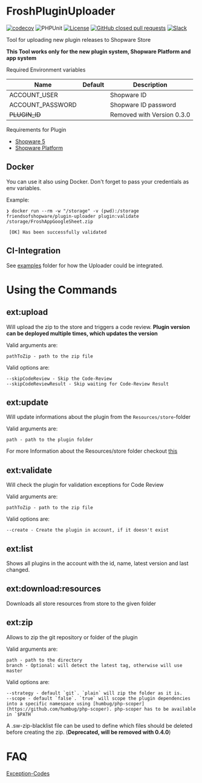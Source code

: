 # FroshPluginUploader
[![codecov](https://codecov.io/gh/FriendsOfShopware/FroshPluginUploader/branch/master/graph/badge.svg)](https://codecov.io/gh/FriendsOfShopware/FroshPluginUploader)
![PHPUnit](https://github.com/FriendsOfShopware/FroshPluginUploader/workflows/PHPUnit/badge.svg)
[![License](https://img.shields.io/github/license/FriendsOfShopware/FroshPluginUploader.svg)](https://github.com/FriendsOfShopware/FroshPluginUploader/blob/master/license.txt)
[![GitHub closed pull requests](https://img.shields.io/github/issues-pr-closed/FriendsOfShopware/FroshPluginUploader.svg)](https://github.com/FriendsOfShopware/FroshPluginUploader/pulls)
[![Slack](https://img.shields.io/badge/chat-on%20slack-%23ECB22E)](https://slack.shopware.com?utm_source=badge&utm_medium=badge&utm_campaign=pr-badge)

Tool for uploading new plugin releases to Shopware Store

**This Tool works only for the new plugin system, Shopware Platform and app system**

Required Environment variables

| Name             	| Default 	| Description                                                         	|
|------------------	|---------	|---------------------------------------------------------------------	|
| ACCOUNT_USER     	|         	| Shopware ID                                                         	|
| ACCOUNT_PASSWORD 	|         	| Shopware ID password                                                	|
| ~~PLUGIN_ID~~    	|         	| Removed with Version 0.3.0 	                                        |

Requirements for Plugin

* [Shopware 5](https://github.com/FriendsOfShopware/FroshPluginUploader/wiki/Shopware-5-Plugins)
* [Shopware Platform](https://github.com/FriendsOfShopware/FroshPluginUploader/wiki/Shopware-Platform-Plugin)

## Docker

You can use it also using Docker. Don't forget to pass your credentials as env variables.

Example: 
```
❯ docker run --rm -w "/storage" -v (pwd):/storage friendsofshopware/plugin-uploader plugin:validate /storage/FroshAppGoogleSheet.zip

 [OK] Has been successfully validated                                           
```

## CI-Integration

See [examples](https://github.com/FriendsOfShopware/FroshPluginUploader/tree/master/examples/ci) folder for how the Uploader could be integrated.

# Using the Commands

## ext:upload

Will upload the zip to the store and triggers a code review.
**Plugin version can be deployed multiple times, which updates the version**

Valid arguments are:

```
pathToZip - path to the zip file
```

Valid options are:
```
--skipCodeReview - Skip the Code-Review
--skipCodeReviewResult - Skip waiting for Code-Review Result
```


## ext:update

Will update informations about the plugin from the `Resources/store`-folder

Valid arguments are:

```
path - path to the plugin folder
```

For more Information about the Resources/store folder checkout [this](https://github.com/FriendsOfShopware/FroshPluginUploader/wiki/Resources-store-Folder)

## ext:validate

Will check the plugin for validation exceptions for Code Review

Valid arguments are:

```
pathToZip - path to the zip file
```

Valid options are:
```
--create - Create the plugin in account, if it doesn't exist
```

## ext:list

Shows all plugins in the account with the id, name, latest version and last changed.

## ext:download:resources

Downloads all store resources from store to the given folder

## ext:zip

Allows to zip the git repository or folder of the plugin

Valid arguments are:
```
path - path to the directory
branch - Optional: will detect the latest tag, otherwise will use master
```

Valid options are:
```
--strategy - default `git`. `plain` will zip the folder as it is.
--scope - default `false`. `true` will scope the plugin dependencies into a specific namespace using [humbug/php-scoper](https://github.com/humbug/php-scoper). php-scoper has to be available in `$PATH`
```

A .sw-zip-blacklist file can be used to define which files should be deleted before creating the zip. (**Deprecated, will be removed with 0.4.0**)

# FAQ

[Exception-Codes](https://github.com/FriendsOfShopware/FroshPluginUploader/wiki/PluginsException-Codes)
